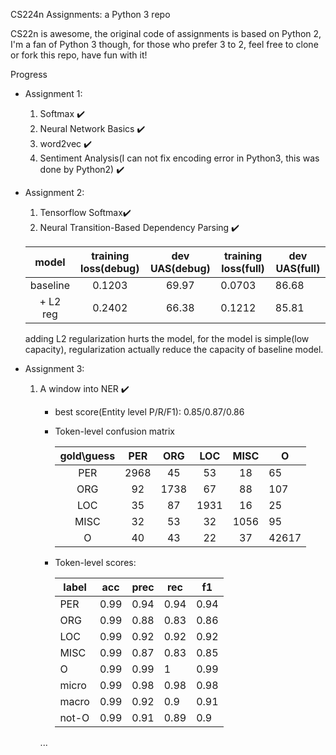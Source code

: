 CS224n Assignments: a Python 3 repo

CS22n is awesome, the original code of assignments is based on Python 2, I'm a fan of Python 3 though, for those who prefer 3 to 2, feel free to clone or fork this repo, have fun with it!


Progress

- Assignment 1:
  1. Softmax  ✔️
  2. Neural Network Basics ✔️
  3. word2vec ✔️
  4. Sentiment Analysis(I can not fix encoding error in Python3, this was done by Python2)  ✔️

- Assignment 2:
  1. Tensorflow Softmax✔️
  2. Neural Transition-Based Dependency Parsing ✔️

  |  model   | training loss(debug) | dev UAS(debug) | training loss(full) | dev UAS(full) |
  | :------: | :------------------: | :------------: | ------------------- | ------------- |
  | baseline |        0.1203        |     69.97      | 0.0703              | 86.68         |
  | + L2 reg |        0.2402        |     66.38      | 0.1212              | 85.81         |

  adding L2 regularization hurts the model, for the model is simple(low capacity), regularization actually reduce the capacity of baseline model.


- Assignment 3:

  1. A window into NER ✔️

     * best score(Entity level P/R/F1): 0.85/0.87/0.86

     * Token-level confusion matrix

       | gold\guess | PER  | ORG  | LOC  | MISC | O     |
       | :--------: | :--: | :--: | :--: | :--: | ----- |
       |    PER     | 2968 |  45  |  53  |  18  | 65    |
       |    ORG     |  92  | 1738 |  67  |  88  | 107   |
       |    LOC     |  35  |  87  | 1931 |  16  | 25    |
       |    MISC    |  32  |  53  |  32  | 1056 | 95    |
       |     O      |  40  |  43  |  22  |  37  | 42617 |

     * Token-level scores:

       | label | acc  | prec | rec  | f1   |
       | ----- | ---- | ---- | ---- | ---- |
       | PER   | 0.99 | 0.94 | 0.94 | 0.94 |
       | ORG   | 0.99 | 0.88 | 0.83 | 0.86 |
       | LOC   | 0.99 | 0.92 | 0.92 | 0.92 |
       | MISC  | 0.99 | 0.87 | 0.83 | 0.85 |
       | O     | 0.99 | 0.99 | 1    | 0.99 |
       | micro | 0.99 | 0.98 | 0.98 | 0.98 |
       | macro | 0.99 | 0.92 | 0.9  | 0.91 |
       | not-O | 0.99 | 0.91 | 0.89 | 0.9  |
     ...